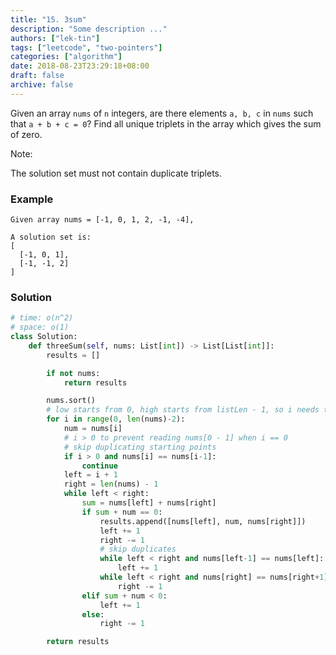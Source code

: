 ```yaml
---
title: "15. 3sum"
description: "Some description ..."
authors: ["lek-tin"]
tags: ["leetcode", "two-pointers"]
categories: ["algorithm"]
date: 2018-08-23T23:29:18+08:00
draft: false
archive: false
---
```

Given an array `nums` of `n` integers, are there elements `a, b, c` in `nums` such that `a + b + c = 0`? Find all unique triplets in the array which gives the sum of zero.

Note:

The solution set must not contain duplicate triplets.

### Example
```
Given array nums = [-1, 0, 1, 2, -1, -4],

A solution set is:
[
  [-1, 0, 1],
  [-1, -1, 2]
]
```
### Solution
```python
# time: o(n^2)
# space: o(1)
class Solution:
    def threeSum(self, nums: List[int]) -> List[List[int]]:
        results = []

        if not nums:
            return results

        nums.sort()
        # low starts from 0, high starts from listLen - 1, so i needs to iterate between 1~(listLen-3)
        for i in range(0, len(nums)-2):
            num = nums[i]
            # i > 0 to prevent reading nums[0 - 1] when i == 0
            # skip duplicating starting points
            if i > 0 and nums[i] == nums[i-1]:
                continue
            left = i + 1
            right = len(nums) - 1
            while left < right:
                sum = nums[left] + nums[right]
                if sum + num == 0:
                    results.append([nums[left], num, nums[right]])
                    left += 1
                    right -= 1
                    # skip duplicates
                    while left < right and nums[left-1] == nums[left]:
                        left += 1
                    while left < right and nums[right] == nums[right+1]:
                        right -= 1
                elif sum + num < 0:
                    left += 1
                else:
                    right -= 1

        return results
```